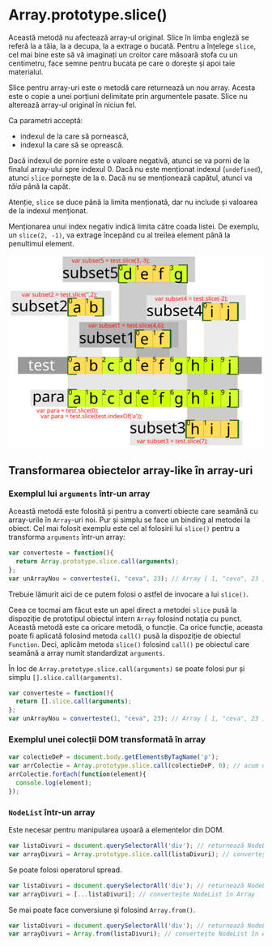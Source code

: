 # Array.prototype.slice()

Această metodă nu afectează array-ul original. Slice în limba engleză se referă la a tăia, la a decupa, la a extrage o bucată. Pentru a înțelege `slice`, cel mai bine este să vă imaginați un croitor care măsoară stofa cu un centimetru, face semne pentru bucata pe care o dorește și apoi taie materialul.

Slice pentru array-uri este o metodă care returnează un nou array. Acesta este o copie a unei porțiuni delimitate prin argumentele pasate. Slice nu alterează array-ul original în niciun fel.

Ca parametri acceptă:

-   indexul de la care să pornească,
-   indexul la care să se oprească.

Dacă indexul de pornire este o valoare negativă, atunci se va porni de la finalul array-ului spre indexul 0. Dacă nu este menționat indexul (`undefined`), atunci `slice` pornește de la `0`. Dacă nu se menționează capătul, atunci va *tăia* până la capăt.

Atenție, `slice` se duce până la limita menționată, dar nu include și valoarea de la indexul menționat.

Menționarea unui index negativ indică limita către coada listei. De exemplu, un `slice(2, -1)`, va extrage începând cu al treilea element până la penultimul element.

![](slicingArrayuri.svg)

## Transformarea obiectelor array-like în array-uri

### Exemplul lui `arguments` într-un array

Această metodă este folosită și pentru a converti obiecte care seamănă cu array-urile în `Array`-uri noi. Pur și simplu se face un binding al metodei la obiect. Cel mai folosit exemplu este cel al folosirii lui `slice()` pentru a transforma `arguments` într-un array:

```javascript
var converteste = function(){
  return Array.prototype.slice.call(arguments);
};
var unArrayNou = converteste(1, "ceva", 23); // Array [ 1, "ceva", 23 ]
```

Trebuie lămurit aici de ce putem folosi o astfel de invocare a lui `slice()`.

Ceea ce tocmai am făcut este un apel direct a metodei `slice` pusă la dispoziție de prototipul obiectul intern `Array` folosind notația cu punct. Această metodă este ca oricare metodă, o funcție. Ca orice funcție, aceasta poate fi aplicată folosind metoda `call()` pusă la dispoziție de obiectul `Function`. Deci, aplicăm metoda `slice()` folosind `call()` pe obiectul care seamănă a array numit standardizat `arguments`.

În loc de `Array.prototype.slice.call(arguments)` se poate folosi pur și simplu `[].slice.call(arguments)`.

```javascript
var converteste = function(){
  return [].slice.call(arguments);
};
var unArrayNou = converteste(1, "ceva", 23); // Array [ 1, "ceva", 23 ]
```

### Exemplul unei colecții DOM transformată în array

```javascript
var colectieDeP = document.body.getElementsByTagName('p');
var arrColectie = Array.prototype.slice.call(colectieDeP, 0); // acum un array!
arrColectie.forEach(function(element){
  console.log(element);
});
```

### `NodeList` într-un array

Este necesar pentru manipularea ușoară a elementelor din DOM.

```javascript
var listaDivuri = document.querySelectorAll('div'); // returnează NodeList
var arrayDivuri = Array.prototype.slice.call(listaDivuri); // convertește NodeList în Array
```

Se poate folosi operatorul spread.

```javascript
var listaDivuri = document.querySelectorAll('div'); // returnează NodeList
var arrayDivuri = [...listaDivuri]; // convertește NodeList în Array
```

Se mai poate face conversiune și folosind `Array.from()`.

```javascript
var listaDivuri = document.querySelectorAll('div'); // returnează NodeList
var arrayDivuri = Array.from(listaDivuri); // convertește NodeList în Array
```
